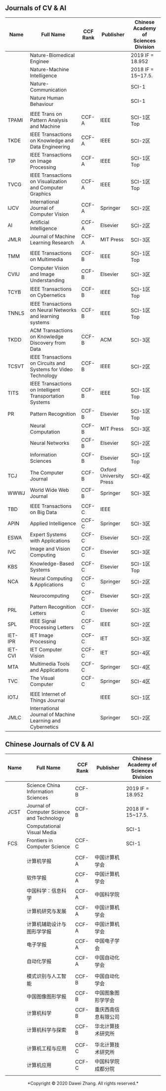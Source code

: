 ## Journals of CV & AI

| Name    | Full Name                                                    | CCF Rank | Publisher               | Chinese Academy of Sciences Division |
| ------- | ------------------------------------------------------------ | -------- | ----------------------- | ------------------------------------ |
|         | Nature-Biomedical Enginee                                    |          |                         | 2019 IF = 18.952                     |
|         | Nature-Machine Intelligence                                  |          |                         | 2018 IF = 15~17.5.                   |
|         | Nature-Communication                                         |          |                         | SCI-1                                |
|         | Nature Human Behaviour                                       |          |                         | SCI-1                                |
|         |                                                              |          |                         |                                      |
| TPAMI   | IEEE Trans on Pattern Analysis and Machine                   | CCF-A    | IEEE                    | SCI-1区Top                           |
| TKDE    | IEEE Transactions on Knowledge and Data Engineering          | CCF-A    | IEEE                    | SCI-2区                              |
| TIP     | IEEE Transactions on Image Processing                        | CCF-A    | IEEE                    | SCI-1区Top                           |
| TVCG    | IEEE Transactions on Visualization and Computer Graphics     | CCF-A    | IEEE                    | SCI-1区Top                           |
| IJCV    | International Journal of Computer Vision                     | CCF-A    | Springer                | SCI-2区                              |
| AI      | Artificial Intelligence                                      | CCF-A    | Elsevier                | SCI-2区                              |
| JMLR    | Journal of Machine Learning Research                         | CCF-A    | MIT Press               | SCI-3区                              |
|         |                                                              |          |                         |                                      |
| TMM     | IEEE Transactions on Multimedia                              | CCF-B    | IEEE                    | SCI-1区Top                           |
| CVIU    | Computer Vision and Image Understanding                      | CCF-B    | Elsevier                | SCI-3区                              |
| TCYB    | IEEE Transactions on Cybernetics                             | CCF-B    | IEEE                    | SCI-1区Top                           |
| TNNLS   | IEEE Transactions on Neural Networks and  learning systems   | CCF-B    | IEEE                    | SCI-1区Top                           |
| TKDD    | ACM Transactions on Knowledge Discovery from Data            | CCF-B    | ACM                     | SCI-3区                              |
| TCSVT   | IEEE Transactions on Circuits and Systems for Video Technology | CCF-B    | IEEE                    | SCI-2区                              |
| TITS    | IEEE Transactions on Intelligent Transportation Systems      | CCF-B    | IEEE                    | SCI-1区Top                           |
| PR      | Pattern Recognition                                          | CCF-B    | Elsevier                | SCI-1区Top                           |
|         | Neural Computation                                           | CCF-B    | MIT Press               | SCI-3区                              |
|         | Neural Networks                                              | CCF-B    | Elsevier                | SCI-2区                              |
|         | Information Sciences                                         | CCF-B    | Elsevier                | SCI-1区Top                           |
| TCJ     | The Computer Journal                                         | CCF-B    | Oxford University Press | SCI-4区                              |
| WWWJ    | World Wide Web Journal                                       | CCF-B    | Springer                | SCI-3区                              |
|         |                                                              |          |                         |                                      |
| TBD     | IEEE Transactions on Big Data                                | CCF-C    | IEEE                    |                                      |
| APIN    | Applied Intelligence                                         | CCF-C    | Springer                | SCI-3区                              |
| ESWA    | Expert Systems with Applications                             | CCF-C    | Elsevier                | SCI-2区                              |
| IVC     | Image and Vision Computing                                   | CCF-C    | Elsevier                | SCI-3区                              |
| KBS     | Knowledge-Based Systems                                      | CCF-C    | Elsevier                | SCI-1区Top                           |
| NCA     | Neural Computing & Applications                              | CCF-C    | Springer                | SCI-2区                              |
|         | Neurocomputing                                               | CCF-C    | Elsevier                | SCI-2区                              |
| PRL     | Pattern Recognition Letters                                  | CCF-C    | Elsevier                | SCI-3区                              |
| SPL     | IEEE Signal Processing Letters                               | CCF-C    | IEEE                    | SCI-2区                              |
| IET-IPR | IET Image Processing                                         | CCF-C    | IET                     | SCI-3区                              |
| IET-CVI | IET Computer Vision                                          | CCF-C    | IET                     | SCI-4区                              |
| MTA     | Multimedia Tools and Applications                            | CCF-C    | Springer                | SCI-4区                              |
| TVC     | The Visual Computer                                          | CCF-C    | Springer                | SCI-4区                              |
|         |                                                              |          |                         |                                      |
| IOTJ    | IEEE Internet of Things Journal                              |          | IEEE                    | SCI-1区                              |
| JMLC    | International Journal of Machine Learning and Cybernetics    |          | Springer                | SCI-2区                              |





## Chinese Journals of CV & AI

| Name | Full Name                                  | CCF Rank | Publisher            | Chinese Academy of Sciences Division |
| ---- | ------------------------------------------ | -------- | -------------------- | ------------------------------------ |
|      | Science China Information Sciences         | CCF-B    |                      | 2019 IF = 18.952                     |
| JCST | Journal of Computer Science and Technology | CCF-B    |                      | 2018 IF = 15~17.5.                   |
|      | Computational Visual Media                 |          |                      | SCI-1                                |
| FCS  | Frontiers in Computer Science              | CCF-C    |                      | SCI-1                                |
|      |                                            |          |                      |                                      |
|      | 计算机学报                                 | CCF-A    | 中国计算机学会       |                                      |
|      | 软件学报                                   | CCF-A    | 中国计算机学会       |                                      |
|      | 中国科学：信息科学                         | CCF-A    | 中国科学院           |                                      |
|      | 计算机研究与发展                           | CCF-A    | 中国计算机学会       |                                      |
|      | 计算机辅助设计与图形学学报                 | CCF-A    | 中国计算机学会       |                                      |
|      | 电子学报                                   | CCF-A    | 中国电子学会         |                                      |
|      | 自动化学报                                 | CCF-A    | 中国自动化学会       |                                      |
|      |                                            |          |                      |                                      |
|      | 模式识别与人工智能                         | CCF-B    | 中国自动化学会       |                                      |
|      | 中国图像图形学报                           | CCF-B    | 中国图象图形学学会   |                                      |
|      | 计算机科学                                 | CCF-B    | 重庆西南信息有限公司 |                                      |
|      | 计算机科学与探索                           | CCF-B    | 华北计算技术研究所   |                                      |
|      |                                            |          |                      |                                      |
|      | 计算机工程与应用                           | CCF-C    | 华北计算技术研究所   |                                      |
|      | 计算机应用                                 | CCF-C    | 中国科学院成都分院   |                                      |
|      |                                            |          |                      |                                      |



<center>*Copyright © 2020 Dawei Zhang.  All rights reserved.*</center>

